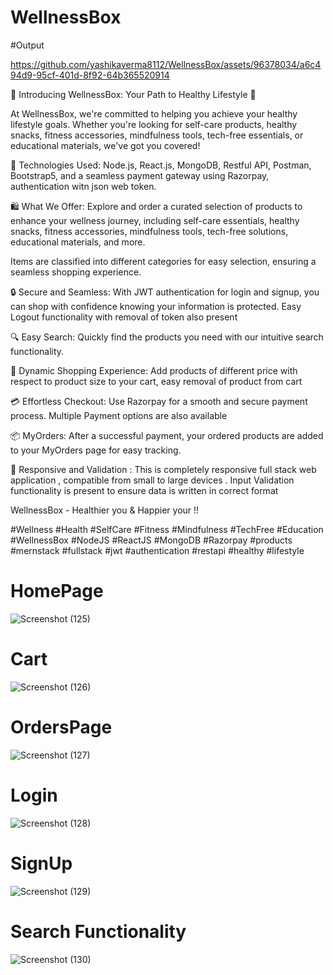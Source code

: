 # WellnessBox

#Output



https://github.com/yashikaverma8112/WellnessBox/assets/96378034/a6c494d9-95cf-401d-8f92-64b365520914



🌿 Introducing WellnessBox: Your Path to Healthy Lifestyle 🌿



At WellnessBox, we're committed to helping you achieve your healthy lifestyle goals. Whether you're looking for self-care products, healthy snacks, fitness accessories, mindfulness tools, tech-free essentials, or educational materials, we've got you covered!



🚀 Technologies Used: Node.js, React.js, MongoDB, Restful API, Postman, Bootstrap5, and a seamless payment gateway using Razorpay, authentication witn json web token.



🛍️ What We Offer: Explore and order a curated selection of products to enhance your wellness journey, including self-care essentials, healthy snacks, fitness accessories, mindfulness tools, tech-free solutions, educational materials, and more.

Items are classified into different categories for easy selection, ensuring a seamless shopping experience.



🔒 Secure and Seamless: With JWT authentication for login and signup, you can shop with confidence knowing your information is protected. Easy Logout functionality with removal of token also present



🔍 Easy Search: Quickly find the products you need with our intuitive search functionality.



🛒 Dynamic Shopping Experience: Add products of different price with respect to product size to your cart, easy removal of product from cart 



💳 Effortless Checkout: Use Razorpay for a smooth and secure payment process. Multiple Payment options are also available 



📦 MyOrders: After a successful payment, your ordered products are added to your MyOrders page for easy tracking.



🔹 Responsive and Validation : This is completely responsive full stack web application , compatible from small to large devices . Input Validation functionality is present to ensure data is written in correct format



WellnessBox - Healthier you & Happier your !!



#Wellness #Health #SelfCare #Fitness #Mindfulness #TechFree #Education #WellnessBox #NodeJS #ReactJS #MongoDB #Razorpay #products #mernstack #fullstack #jwt #authentication #restapi #healthy #lifestyle







# HomePage


![Screenshot (125)](https://github.com/yashikaverma8112/WellnessBox/assets/96378034/cc8f9938-fb95-4e33-9069-474f58e10858)




# Cart


![Screenshot (126)](https://github.com/yashikaverma8112/WellnessBox/assets/96378034/bbd3adb8-1f6c-45e2-b1fe-86011dd4292c)





# OrdersPage


![Screenshot (127)](https://github.com/yashikaverma8112/WellnessBox/assets/96378034/1cf2bce7-3f8f-4404-91af-01e2947b3430)




# Login


![Screenshot (128)](https://github.com/yashikaverma8112/WellnessBox/assets/96378034/d14fbf54-98e3-42d3-89a4-88093499d86c)




# SignUp


![Screenshot (129)](https://github.com/yashikaverma8112/WellnessBox/assets/96378034/b92cc1b0-947c-4566-9427-5cc82d73b305)


# Search Functionality
![Screenshot (130)](https://github.com/yashikaverma8112/WellnessBox/assets/96378034/21adb46c-ac6f-4d81-a674-4d51e32653b0)
